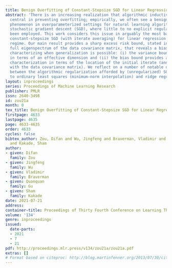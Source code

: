 ```yaml
---
title: Benign Overfitting of Constant-Stepsize SGD for Linear Regression
abstract: 'There is an increasing realization that algorithmic inductive biases are
  central in preventing overfitting; empirically, we often see a benign overfitting
  phenomenon in overparameterized settings for natural learning algorithms, such as
  stochastic gradient descent (SGD), where little to no explicit regularization has
  been employed. This work considers this issue in arguably the most basic setting:
  constant-stepsize SGD (with iterate averaging) for linear regression in the overparameterized
  regime. Our main result provides a sharp excess risk bound, stated in terms of the
  full eigenspectrum of the data covariance matrix, that reveals a bias-variance decomposition
  characterizing when generalization is possible: (i) the variance bound is characterized
  in terms of an effective dimension and (ii) the bias bound provides a sharp geometric
  characterization in terms of the location of the initial iterate (and how it aligns
  with the data covariance matrix). We reflect on a number of notable differences
  between the algorithmic regularization afforded by (unregularized) SGD in comparison
  to ordinary least squares (minimum-norm interpolation) and ridge regression.'
layout: inproceedings
series: Proceedings of Machine Learning Research
publisher: PMLR
issn: 2640-3498
id: zou21a
month: 0
tex_title: Benign Overfitting of Constant-Stepsize SGD for Linear Regression
firstpage: 4633
lastpage: 4635
page: 4633-4635
order: 4633
cycles: false
bibtex_author: Zou, Difan and Wu, Jingfeng and Braverman, Vladimir and Gu, Quanquan
  and Kakade, Sham
author:
- given: Difan
  family: Zou
- given: Jingfeng
  family: Wu
- given: Vladimir
  family: Braverman
- given: Quanquan
  family: Gu
- given: Sham
  family: Kakade
date: 2021-07-21
address:
container-title: Proceedings of Thirty Fourth Conference on Learning Theory
volume: '134'
genre: inproceedings
issued:
  date-parts:
  - 2021
  - 7
  - 21
pdf: http://proceedings.mlr.press/v134/zou21a/zou21a.pdf
extras: []
# Format based on citeproc: http://blog.martinfenner.org/2013/07/30/citeproc-yaml-for-bibliographies/
---
```

